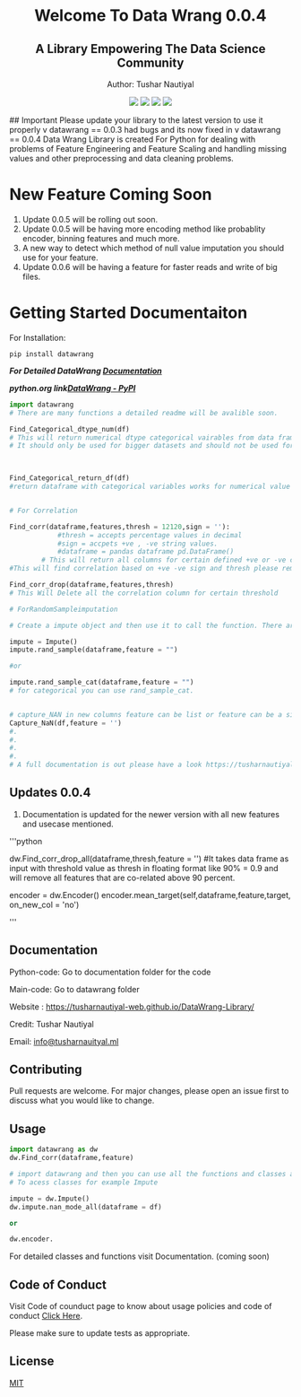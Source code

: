 <h1 align = 'center' >Welcome To Data Wrang 0.0.4</h1> 
<h2 align = 'center'>A Library Empowering The Data Science Community</h2>
<p align = 'center'>Author: Tushar Nautiyal</p>

<p align="center">
<img  src = 'https://img.shields.io/badge/Version-Alpha-Green.svg'/> <img  src = 'https://img.shields.io/badge/Latest-0.0.4.2-Green.svg'/> <img src = 'https://img.shields.io/badge/Language-Python-Orange.svg'/>
<img src = 'https://img.shields.io/badge/Older-0.0.3-Green.svg'/>
</p>
## Important
Please update your library to the latest version to use it properly v datawrang == 0.0.3 had bugs and its now fixed in v datawrang == 0.0.4
Data Wrang Library is created For Python for dealing with problems of Feature Engineering and Feature Scaling and handling missing values and other preprocessing and data cleaning problems.
<!-- Place this tag where you want the button to render. -->
<!-- Place this tag in your head or just before your close body tag. -->

# New Feature Coming Soon
1. Update 0.0.5 will be rolling out soon.
2. Update 0.0.5 will be having more encoding method like probablity encoder, binning features and much more.
3. A new way to detect which method of null value imputation you should use for your feature.
4. Update 0.0.6 will be having a feature for faster reads and write of big files.

# Getting Started Documentaiton

For Installation:
```
pip install datawrang
```
***For Detailed DataWrang <a href = 'https://tusharnautiyal-web.github.io/DataWrang-Library/'>Documentation</a>***

***python.org link<a href = 'https://pypi.org/project/DataWrang/'/>DataWrang - PyPI</a>***
```python
import datawrang
# There are many functions a detailed readme will be avalible soon.

Find_Categorical_dtype_num(df)
# This will return numerical dtype categorical vairables from data frame.
# It should only be used for bigger datasets and should not be used for smaller datasets.        


         
Find_Categorical_return_df(df) 
#return dataframe with categorical variables works for numerical value also.


# For Correlation

Find_corr(dataframe,features,thresh = 12120,sign = ''):
            #thresh = accepts percentage values in decimal
            #sign = accpets +ve , -ve string values.
            #dataframe = pandas dataframe pd.DataFrame()
        # This will return all columns for certain defined +ve or -ve cor-relation.    
#This will find correlation based on +ve -ve sign and thresh please remember to use thresh hold with respect to signs or don't use sign if you are using threshold.

Find_corr_drop(dataframe,features,thresh)
# This Will Delete all the correlation column for certain threshold

# ForRandomSampleimputation 

# Create a impute object and then use it to call the function. There are also other functions like frequenct_category, end_distribution, which will be covered in full documentation.

impute = Impute()
impute.rand_sample(dataframe,feature = "") 

#or

impute.rand_sample_cat(dataframe,feature = "") 
# for categorical you can use rand_sample_cat.


# capture_NAN in new columns feature can be list or feature can be a single string. 
Capture_NaN(df,feature = '')
#.
#.
#.
#.
# A full documentation is out please have a look https://tusharnautiyal-web.github.io/DataWrang-Library. Thank you.
```
## Updates 0.0.4
1. Documentation is updated for the newer version with all new features and usecase mentioned.

'''python

dw.Find_corr_drop_all(dataframe,thresh,feature = '')
#It takes data frame as input with threshold value as thresh in floating format like 90% = 0.9 and will remove all features that are co-related above 90 percent.

encoder = dw.Encoder()
encoder.mean_target(self,dataframe,feature,target, on_new_col = 'no')

'''
## Documentation
Python-code: Go to documentation folder for the code

Main-code: Go to datawrang folder

Website : https://tusharnautiyal-web.github.io/DataWrang-Library/

Credit: Tushar Nautiyal

Email: info@tusharnauityal.ml

## Contributing
Pull requests are welcome. For major changes, please open an issue first to discuss what you would like to change.

## Usage
```python
import datawrang as dw
dw.Find_corr(dataframe,feature)

# import datawrang and then you can use all the functions and classes avalible in the package.
# To acess classes for example Impute

impute = dw.Impute()
dw.impute.nan_mode_all(dataframe = df)

or 

dw.encoder.
```
For detailed classes and functions visit Documentation. (coming soon)

## Code of Conduct
Visit Code of counduct page to know about usage policies and code of conduct <a href = 'https://github.com/TusharNautiyal-web/DataWrang-Library/blob/main/CODE%20OF%20CONDUCT.md'>Click Here</a>.

Please make sure to update tests as appropriate.

## License
[MIT](https://choosealicense.com/licenses/mit/)
